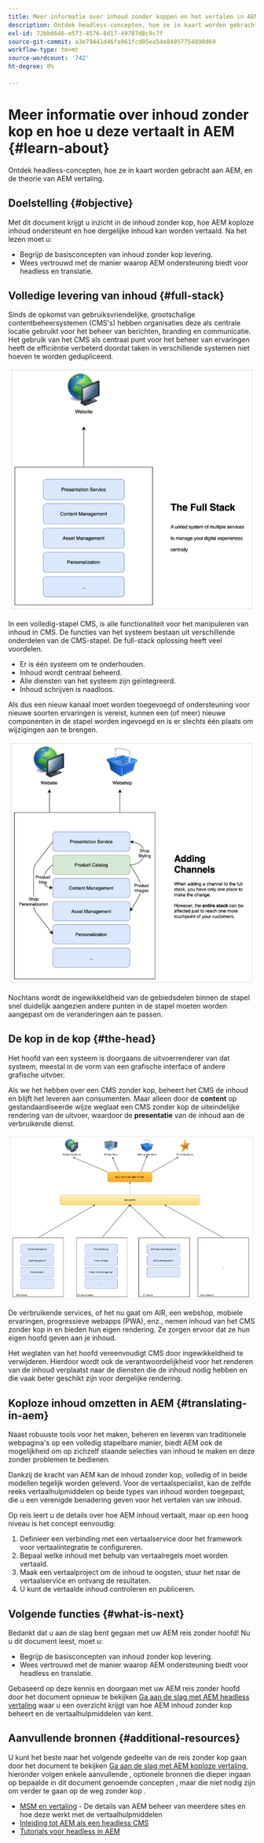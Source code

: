 ```yaml
---
title: Meer informatie over inhoud zonder koppen en het vertalen in AEM
description: Ontdek headless-concepten, hoe ze in kaart worden gebracht aan AEM, en de theorie van AEM vertaling.
exl-id: 72bb6646-e573-4576-8d17-49787d8c8c7f
source-git-commit: a3e79441d46fa961fcd05ea54e84957754890d69
workflow-type: tm+mt
source-wordcount: '742'
ht-degree: 0%

---
```


# Meer informatie over inhoud zonder kop en hoe u deze vertaalt in AEM {#learn-about}

Ontdek headless-concepten, hoe ze in kaart worden gebracht aan AEM, en de theorie van AEM vertaling.

## Doelstelling {#objective}

Met dit document krijgt u inzicht in de inhoud zonder kop, hoe AEM koploze inhoud ondersteunt en hoe dergelijke inhoud kan worden vertaald. Na het lezen moet u:

* Begrijp de basisconcepten van inhoud zonder kop levering.
* Wees vertrouwd met de manier waarop AEM ondersteuning biedt voor headless en translatie.

## Volledige levering van inhoud {#full-stack}

Sinds de opkomst van gebruiksvriendelijke, grootschalige contentbeheersystemen (CMS&#39;s) hebben organisaties deze als centrale locatie gebruikt voor het beheer van berichten, branding en communicatie. Het gebruik van het CMS als centraal punt voor het beheer van ervaringen heeft de efficiëntie verbeterd doordat taken in verschillende systemen niet hoeven te worden gedupliceerd.

![De klassieke full-stack CMS](/help/journey-headless/developer/assets/full-stack.png)

In een volledig-stapel CMS, is alle functionaliteit voor het manipuleren van inhoud in CMS. De functies van het systeem bestaan uit verschillende onderdelen van de CMS-stapel. De full-stack oplossing heeft veel voordelen.

* Er is één systeem om te onderhouden.
* Inhoud wordt centraal beheerd.
* Alle diensten van het systeem zijn geïntegreerd.
* Inhoud schrijven is naadloos.

Als dus een nieuw kanaal moet worden toegevoegd of ondersteuning voor nieuwe soorten ervaringen is vereist, kunnen een (of meer) nieuwe componenten in de stapel worden ingevoegd en is er slechts één plaats om wijzigingen aan te brengen.

![Een nieuw kanaal toevoegen aan de stapel](/help/journey-headless/developer/assets/adding-channel.png)

Nochtans wordt de ingewikkeldheid van de gebiedsdelen binnen de stapel snel duidelijk aangezien andere punten in de stapel moeten worden aangepast om de veranderingen aan te passen.

## De kop in de kop {#the-head}

Het hoofd van een systeem is doorgaans de uitvoerrenderer van dat systeem, meestal in de vorm van een grafische interface of andere grafische uitvoer.

Als we het hebben over een CMS zonder kop, beheert het CMS de inhoud en blijft het leveren aan consumenten. Maar alleen door de **content** op gestandaardiseerde wijze weglaat een CMS zonder kop de uiteindelijke rendering van de uitvoer, waardoor de **presentatie** van de inhoud aan de verbruikende dienst.

![CMS zonder hoofd](/help/journey-headless/developer/assets/headless-cms.png)

De verbruikende services, of het nu gaat om AIR, een webshop, mobiele ervaringen, progressieve webapps (PWA), enz., nemen inhoud van het CMS zonder kop in en bieden hun eigen rendering. Ze zorgen ervoor dat ze hun eigen hoofd geven aan je inhoud.

Het weglaten van het hoofd vereenvoudigt CMS door ingewikkeldheid te verwijderen. Hierdoor wordt ook de verantwoordelijkheid voor het renderen van de inhoud verplaatst naar de diensten die de inhoud nodig hebben en die vaak beter geschikt zijn voor dergelijke rendering.

## Koploze inhoud omzetten in AEM {#translating-in-aem}

Naast robuuste tools voor het maken, beheren en leveren van traditionele webpagina&#39;s op een volledig stapelbare manier, biedt AEM ook de mogelijkheid om op zichzelf staande selecties van inhoud te maken en deze zonder problemen te bedienen.

Dankzij de kracht van AEM kan de inhoud zonder kop, volledig of in beide modellen tegelijk worden geleverd. Voor de vertaalspecialist, kan de zelfde reeks vertaalhulpmiddelen op beide types van inhoud worden toegepast, die u een verenigde benadering geven voor het vertalen van uw inhoud.

Op reis leert u de details over hoe AEM inhoud vertaalt, maar op een hoog niveau is het concept eenvoudig:

1. Definieer een verbinding met een vertaalservice door het framework voor vertaalintegratie te configureren.
1. Bepaal welke inhoud met behulp van vertaalregels moet worden vertaald.
1. Maak een vertaalproject om de inhoud te oogsten, stuur het naar de vertaalservice en ontvang de resultaten.
1. U kunt de vertaalde inhoud controleren en publiceren.

## Volgende functies {#what-is-next}

Bedankt dat u aan de slag bent gegaan met uw AEM reis zonder hoofd! Nu u dit document leest, moet u:

* Begrijp de basisconcepten van inhoud zonder kop levering.
* Wees vertrouwd met de manier waarop AEM ondersteuning biedt voor headless en translatie.

Gebaseerd op deze kennis en doorgaan met uw AEM reis zonder hoofd door het document opnieuw te bekijken [Ga aan de slag met AEM headless vertaling](getting-started.md) waar u een overzicht krijgt van hoe AEM inhoud zonder kop beheert en de vertaalhulpmiddelen van kent.

## Aanvullende bronnen {#additional-resources}

U kunt het beste naar het volgende gedeelte van de reis zonder kop gaan door het document te bekijken [Ga aan de slag met AEM koploze vertaling,](getting-started.md) hieronder volgen enkele aanvullende , optionele bronnen die dieper ingaan op bepaalde in dit document genoemde concepten , maar die niet nodig zijn om verder te gaan op de weg zonder kop .

* [MSM en vertaling](/help/sites-cloud/administering/msm-and-translation.md) - De details van AEM beheer van meerdere sites en hoe deze werkt met de vertaalhulpmiddelen
* [Inleiding tot AEM als een headless CMS](/help/headless/introduction.md)
* [Tutorials voor headless in AEM](https://experienceleague.adobe.com/docs/experience-manager-learn/getting-started-with-aem-headless/overview.html)